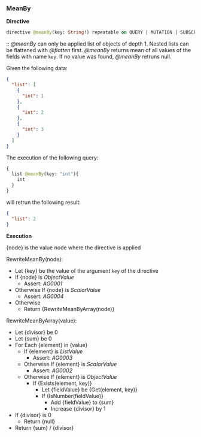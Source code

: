 ### MeanBy
**Directive**

```graphql
directive @meanBy(key: String!) repeatable on QUERY | MUTATION | SUBSCRIPTION | FIELD
```

:: *@meanBy* can only be applied list of objects of depth 1. 
Nested lists can be flattened with *@flatten* first.
*@meanBy* returns mean of all values of the fields with name `key`.
If no value was found, *@meanBy* retruns null.

Given the following data:

```json example
{
  "list": [
    {
      "int": 1
    },
    {
      "int": 2
    },
    {
      "int": 3
    }
  ]
}
```

The execution of the following query:

```graphql example
{
  list @meanBy(key: "int"){
    int
  }
}
```

will retrun the following result:

```json example
{
  "list": 2
}
```

**Execution**

{node} is the value node where the directive is applied

RewriteMeanBy(node):
* Let {key} be the value of the argument `key` of the directive
* If {node} is *ObjectValue*
  * Assert: *AG0001*
* Otherwise If {node} is *ScalarValue*
  * Assert: *AG0004*
* Otherwise 
  * Return {RewriteMeanByArray(node)}

RewriteMeanByArray(value):
* Let {divisor} be 0
* Let {sum} be 0
* For Each {element} in {value}
  * If {element} is *ListValue*
    * Assert: *AG0003*
  * Otherwise If {element} is *ScalarValue*
    * Assert: *AG0002*
  * Otherwise If {element} is *ObjectValue*
    * If {Exists(element, key)} 
      * Let {fieldValue} be {Get(element, key)}
      * If {IsNumber(fieldValue)}
          * Add {fieldValue} to {sum}
          * Increase {divisor} by 1
* If {divisor} is 0
  * Return {null}
* Return {sum} / {divisor}
